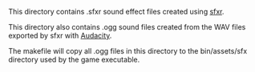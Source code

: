 This directory contains .sfxr sound effect files created using [sfxr](http://www.drpetter.se/project_sfxr.html).

This directory also contains .ogg sound files created from the WAV files exported by sfxr with [Audacity](http://www.drpetter.se/project_sfxr.html).

The makefile will copy all .ogg files in this directory to the bin/assets/sfx directory used by the game executable.